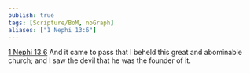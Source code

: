 ```yaml
---
publish: true
tags: [Scripture/BoM, noGraph]
aliases: ["1 Nephi 13:6"]
---
```

[1 Nephi 13:6](https://churchofjesuschrist.org/study/scriptures/bofm/1-ne/13?lang=eng&id=p6#p6) And it came to pass that I beheld this great and abominable church; and I saw the devil that he was the founder of it.
